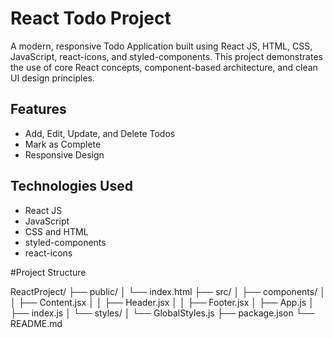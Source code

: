 # React Todo Project

A modern, responsive Todo Application built using React JS, HTML, CSS, JavaScript, react-icons, and styled-components. This project demonstrates the use of core React concepts, component-based architecture, and clean UI design principles.

## Features
-  Add, Edit, Update, and Delete  Todos
- Mark as Complete
- Responsive Design

## Technologies Used
- React JS
- JavaScript
- CSS and HTML
- styled-components
- react-icons

#Project Structure

ReactProject/
├── public/
│   └── index.html
├── src/
│   ├── components/
│   │   ├── Content.jsx
│   │   ├── Header.jsx
│   │   ├── Footer.jsx
│   ├── App.js
│   ├── index.js
│   └── styles/
│       └── GlobalStyles.js
├── package.json
└── README.md
